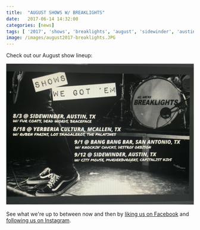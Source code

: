 ```yaml
---
title:  "AUGUST SHOWS W/ BREAKLIGHTS"
date:   2017-06-14 14:32:00
categories: [news]
tags: [ '2017', 'shows', 'breaklights', 'august', 'sidewinder', 'austin', 'mcallen', 'san antonio']
image: /images/august2017-breaklights.JPG
---
```


Check out our August show lineup:

![August with Breaklights](/images/august2017-breaklights.JPG)

See what we're up to between now and then by [liking us on Facebook](https://www.facebook.com/breaklights) and [following us on Instagram](https://www.instagram.com/breaklights/).
